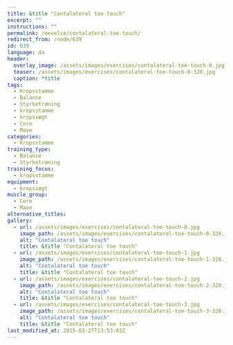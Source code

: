 ```yaml
---
title: &title "Contalateral toe touch"
excerpt: ""
instructions: ""
permalink: /oevelse/contalateral-toe-touch/
redirect_from: /node/639
id: 639
language: da
header:
  overlay_image: /assets/images/exercises/contalateral-toe-touch-0.jpg
  teaser: /assets/images/exercises/contalateral-toe-touch-0-320.jpg
  caption: *title
tags:
  - Kropsstamme
  - Balance
  - Styrketræning
  - kropsstamme
  - kropsvægt
  - Core
  - Mave
categories:
  - Kropsstamme
training_type: 
  - Balance
  - Styrketræning
training_focus: 
  - kropsstamme
equipment:
  - kropsvægt
muscle_group:
  - Core
  - Mave
alternative_titles:
gallery:
  - url: /assets/images/exercises/contalateral-toe-touch-0.jpg
    image_path: /assets/images/exercises/contalateral-toe-touch-0-320.jpg
    alt: "Contalateral toe touch"
    title: &title "Contalateral toe touch"
  - url: /assets/images/exercises/contalateral-toe-touch-1.jpg
    image_path: /assets/images/exercises/contalateral-toe-touch-1-320.jpg
    alt: "Contalateral toe touch"
    title: &title "Contalateral toe touch"
  - url: /assets/images/exercises/contalateral-toe-touch-2.jpg
    image_path: /assets/images/exercises/contalateral-toe-touch-2-320.jpg
    alt: "Contalateral toe touch"
    title: &title "Contalateral toe touch"
  - url: /assets/images/exercises/contalateral-toe-touch-3.jpg
    image_path: /assets/images/exercises/contalateral-toe-touch-3-320.jpg
    alt: "Contalateral toe touch"
    title: &title "Contalateral toe touch"
last_modified_at: 2015-03-27T13:53:03Z
---
```




